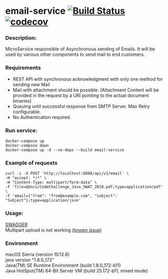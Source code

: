 email-service [![Build Status](https://travis-ci.org/VladimirYushkevich/email-service.svg?branch=master)](https://travis-ci.org/VladimirYushkevich/email-service) [![codecov](https://codecov.io/gh/VladimirYushkevich/email-service/branch/master/graph/badge.svg)](https://codecov.io/gh/VladimirYushkevich/email-service)
=
### Description:

MicroService responsible of Asynchronous sending of Emails. It will be used by
various other components to send mail to end customers.

### Requirements

- REST API with synchronous acknowledgment with only one method for sending new Mail
- Mail with attachment should be possible. (Attachment Content will be provided in the request by a
URI pointing to the actual document binaries)
- Queuing until successful response from SMTP Server. Max Retry configurable.
- No Authentication required.

### Run service:
```
docker-compose up
docker-compose down
docker-compose up -d --no-deps --build email-service
```
### Example of requests
```
curl -i -X POST 'http://localhost:8888/api/v1/email' \
-H "accept: */*" \
-H "Content-Type: multipart/form-data" \
-F 'file=@docs/CodeChallenge_Java_SWAT_2018.pdf;type=application/pdf' \
-F 'email={"from": "from@example.com", "subject": "Subject"};type=application/json'
```
### Usage:
[SWAGGER](http://localhost:8888/swagger-ui.html)  
Multipart upload is not working [(known issue)](https://github.com/springfox/springfox-demos/issues/40)
### Environment
macOS Sierra (version 10.12.6)  
java version "1.8.0_172"  
Java(TM) SE Runtime Environment (build 1.8.0_172-b11)  
Java HotSpot(TM) 64-Bit Server VM (build 25.172-b11, mixed mode)  